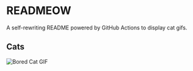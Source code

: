 # READMEOW

A self-rewriting README powered by GitHub Actions to display cat gifs.

## Cats

![Bored Cat GIF](https://media1.giphy.com/media/v1.Y2lkPTlhY2QwMmRhOHRieXF4bG1zdXJodXdvM2RocXJpeXBobXFuOHdkN3Jpbmc5dWgxYSZlcD12MV9naWZzX3NlYXJjaCZjdD1n/mlvseq9yvZhba/200.gif)

